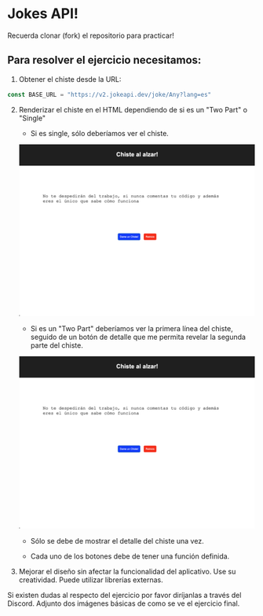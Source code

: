 # Jokes API!

Recuerda clonar (fork) el repositorio para practicar!

## Para resolver el ejercicio necesitamos:
1. Obtener el chiste desde la URL:
``` javascript
const BASE_URL = "https://v2.jokeapi.dev/joke/Any?lang=es"
```
2. Renderizar el chiste en el HTML dependiendo de si es un "Two Part" o "Single"
    
    - Si es single, sólo deberíamos ver el chiste.

    ![Single Line](imgs/single.png "Single Line")
    
    - Si es un "Two Part" deberíamos ver la primera línea del chiste, seguido de un botón de detalle que me permita revelar la segunda parte del chiste.

    ![Two Part](imgs/single.png "Two Part")
    
    - Sólo se debe de mostrar el detalle del chiste una vez.
    
    - Cada uno de los botones debe de tener una función definida.

3. Mejorar el diseño sin afectar la funcionalidad del aplicativo. Use su creatividad. Puede utilizar librerías externas.
    
Si existen dudas al respecto del ejercicio por favor diríjanlas a través del Discord.
Adjunto dos imágenes básicas de como se ve el ejercicio final.
